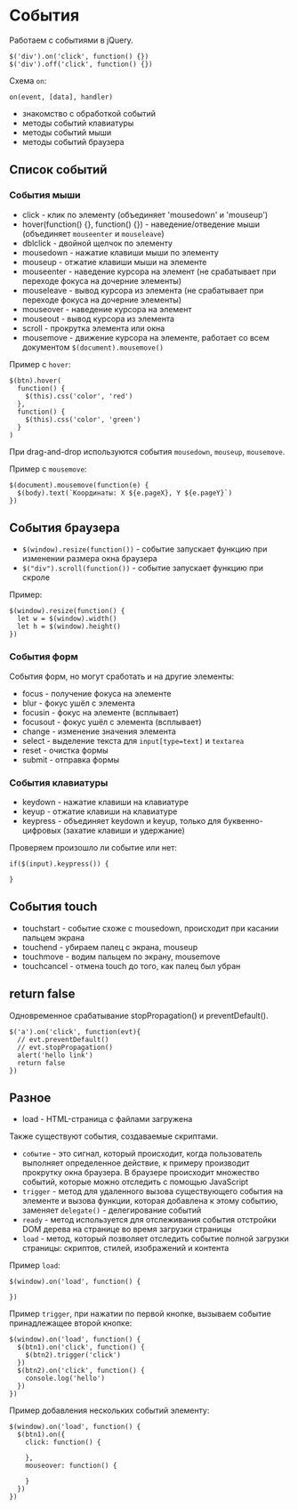# События
Работаем с событиями в jQuery.

    $('div').on('click', function() {})
    $('div').off('click', function() {})

Схема `on`:

    on(event, [data], handler)

- знакомство с обработкой событий
- методы событий клавиатуры
- методы событий мыши
- методы событий браузера

## Список событий

### События мыши
- click - клик по элементу (объединяет 'mousedown' и 'mouseup')
- hover(function() {}, function() {}) - наведение/отведение мыши (объединяет `mouseenter` и `mouseleave`)
- dblclick - двойной щелчок по элементу
- mousedown - нажатие клавиши мыши по элементу
- mouseup - отжатие клавиши мыши на элементе
- mouseenter - наведение курсора на элемент (не срабатывает при переходе фокуса на дочерние элементы)
- mouseleave - вывод курсора из элемента (не срабатывает при переходе фокуса на дочерние элементы)
- mouseover - наведение курсора на элемент
- mouseout - вывод курсора из элемента
- scroll - прокрутка элемента или окна
- mousemove - движение курсора на элементе, работает со всем документом `$(document).mousemove()`

Пример с `hover`:

    $(btn).hover(
      function() {
        $(this).css('color', 'red')
      },
      function() {
        $(this).css('color', 'green')
      }
    )

При drag-and-drop используются события `mousedown`, `mouseup`, `mousemove`.

Пример с `mousemove`:

    $(document).mousemove(function(e) {
      $(body).text(`Координаты: X ${e.pageX}, Y ${e.pageY}`)
    })

## События браузера
- `$(window).resize(function())` - событие запускает функцию при изменении размера окна браузера
- `$("div").scroll(function())` - событие запускает функцию при скроле

Пример:

    $(window).resize(function() {
      let w = $(window).width()
      let h = $(window).height()
    })

### События форм
События форм, но могут сработать и на другие элементы:
- focus - получение фокуса на элементе
- blur - фокус ушёл с элемента
- focusin - фокус на элементе (всплывает)
- focusout - фокус ушёл с элемента (всплывает)
- change - изменение значения элемента
- select - выделение текста для `input[type=text]` и `textarea`
- reset - очистка формы
- submit - отправка формы

### События клавиатуры
- keydown - нажатие клавиши на клавиатуре
- keyup - отжатие клавиши на клавиатуре
- keypress - объединяет keydown и keyup, только для буквенно-цифровых (захатие клавиши и удержание)

Проверяем произошло ли событие или нет:

    if($(input).keypress()) {

    }

## События touch
- touchstart - событие схоже с mousedown, происходит при касании пальцем экрана
- touchend - убираем палец с экрана, mouseup
- touchmove - водим пальцем по экрану, mousemove
- touchcancel - отмена touch до того, как палец был убран

## return false
Одновременное срабатывание stopPropagation() и preventDefault().

    $('a').on('click', function(evt){
      // evt.preventDefault()
      // evt.stopPropagation()
      alert('hello link')
      return false
    })

## Разное
- load - HTML-страница с файлами загружена

Также существуют события, создаваемые скриптами.

- `событие` - это сигнал, который происходит, когда пользователь выполняет определенное действие, к примеру производит прокрутку окна браузера. В браузере происходит множество событий, которые можно отследить с помощью JavaScript
- `trigger` - метод для удаленного вызова существующего события на элементе и вызова функции, которая добавлена к этому событию, заменяет `delegate()` - делегирование событий
- `ready` - метод используется для отслеживания события отстройки DOM дерева на странице во время загрузки страницы
- `load` - метод, который позволяет отследить событие полной загрузки страницы: скриптов, стилей, изображений и контента

Пример `load`:

    $(window).on('load', function() {

    })

Пример `trigger`, при нажатии по первой кнопке, вызываем событие принадлежащее второй кнопке:

    $(window).on('load', function() {
      $(btn1).on('click', function() {
        $(btn2).trigger('click')
      })
      $(btn2).on('click', function() {
        console.log('hello')
      })
    })

Пример добавления нескольких событий элементу:

    $(window).on('load', function() {
      $(btn1).on({
        click: function() {

        },
        mouseover: function() {

        }
      })
    })
